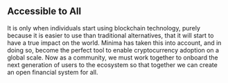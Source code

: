 ## Accessible to All

It is only when individuals start using blockchain technology, purely because it is easier to use than traditional alternatives, that it will start to have a true impact on the world. Minima has taken this into account, and in doing so, become the perfect tool to enable cryptocurrency adoption on a global scale. Now as a community, we must work together to onboard the next generation of users to the ecosystem so that together we can create an open financial system for all.
